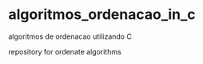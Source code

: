 # algoritmos_ordenacao_in_c
 algoritmos de ordenacao utilizando C

 repository for ordenate algorithms


 
